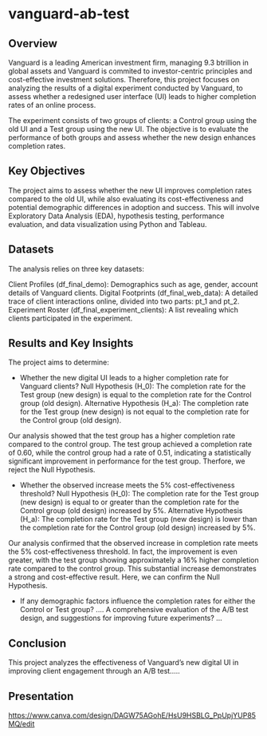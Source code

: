 # vanguard-ab-test

## Overview

Vanguard is a leading American investment firm, managing 9.3 btrillion in global assets and Vanguard is commited to investor-centric principles and cost-effective investment solutions. Therefore, this project focuses on analyzing the results of a digital experiment conducted by Vanguard, to assess whether a redesigned user interface (UI) leads to higher completion rates of an online process.

The experiment consists of two groups of clients: a Control group using the old UI and a Test group using the new UI. The objective is to evaluate the performance of both groups and assess whether the new design enhances completion rates.

## Key Objectives

The project aims to assess whether the new UI improves completion rates compared to the old UI, while also evaluating its cost-effectiveness and potential demographic differences in adoption and success. This will involve Exploratory Data Analysis (EDA), hypothesis testing, performance evaluation, and data visualization using Python and Tableau.

## Datasets

The analysis relies on three key datasets:

Client Profiles (df_final_demo): Demographics such as age, gender, account details of Vanguard clients.
Digital Footprints (df_final_web_data): A detailed trace of client interactions online, divided into two parts: pt_1 and pt_2.
Experiment Roster (df_final_experiment_clients): A list revealing which clients participated in the experiment.

## Results and Key Insights
The project aims to determine:

- Whether the new digital UI leads to a higher completion rate for Vanguard clients?
Null Hypothesis (H_0): The completion rate for the Test group (new design) is equal to the completion rate for the Control group (old design).
Alternative Hypothesis (H_a): The completion rate for the Test group (new design) is not equal to the completion rate for the Control group (old design).

Our analysis showed that the test group has a higher completion rate compared to the control group. The test group achieved a completion rate of 0.60, while the control group had a rate of 0.51, indicating a statistically significant improvement in performance for the test group. Therfore, we reject the Null Hypothesis.

- Whether the observed increase meets the 5% cost-effectiveness threshold?
Null Hypothesis (H_0): The completion rate for the Test group (new design) is equal to or greater than the completion rate for the Control group (old design) increased by 5%.
Alternative Hypothesis (H_a): The completion rate for the Test group (new design) is lower than the completion rate for the Control group (old design) increased by 5%.
  
Our analysis confirmed that the observed increase in completion rate meets the 5% cost-effectiveness threshold. In fact, the improvement is even greater, with the test group showing approximately a 16% higher completion rate compared to the control group. This substantial increase demonstrates a strong and cost-effective result. Here, we can confirm the Null Hypothesis.

- If any demographic factors influence the completion rates for either the Control or Test group?
....
A comprehensive evaluation of the A/B test design, and suggestions for improving future experiments?
...

## Conclusion
This project analyzes the effectiveness of Vanguard’s new digital UI in improving client engagement through an A/B test.....

## Presentation

https://www.canva.com/design/DAGW75AGohE/HsU9HSBLG_PpUpjYUP85MQ/edit
